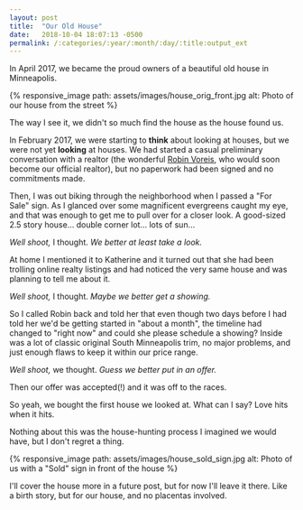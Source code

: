 ```yaml
---
layout: post
title:  "Our Old House"
date:   2018-10-04 18:07:13 -0500
permalink: /:categories/:year/:month/:day/:title:output_ext
---
```


In April 2017, we became the proud owners of a beautiful old house in Minneapolis.

{% responsive_image path: assets/images/house_orig_front.jpg alt: Photo of our house from the street %}

The way I see it, we didn't so much find the house as the house found us.

In February 2017, we were starting to **think** about looking at houses, but we were not yet **looking** at houses.
We had started a casual preliminary conversation with a realtor (the wonderful [Robin Voreis](https://www.thevoreisteam.com/), who would soon become our official realtor), but no paperwork had been signed and no commitments made.

Then, I was out biking through the neighborhood when I passed a "For Sale" sign.
As I glanced over some magnificent evergreens caught my eye, and that was enough to get me to pull over for a closer look.
A good-sized 2.5 story house… double corner lot… lots of sun…

*Well shoot,* I thought. *We better at least take a look.*

At home I mentioned it to Katherine and it turned out that she had been trolling online realty listings and had noticed the very same house and was planning to tell me about it.

*Well shoot,* I thought. *Maybe we better get a showing.*

So I called Robin back and told her that even though two days before I had told her we'd be getting started in "about a month", the timeline had changed to "right now" and could she please schedule a showing?
Inside was a lot of classic original South Minneapolis trim, no major problems, and just enough flaws to keep it within our price range.

*Well shoot,* we thought. *Guess we better put in an offer.*

Then our offer was accepted(!) and it was off to the races.

So yeah, we bought the first house we looked at.
What can I say?
Love hits when it hits.

Nothing about this was the house-hunting process I imagined we would have, but I don't regret a thing.

{% responsive_image path: assets/images/house_sold_sign.jpg alt: Photo of us with a "Sold" sign in front of the house %}

I'll cover the house more in a future post, but for now I'll leave it there.
Like a birth story, but for our house, and no placentas involved.
